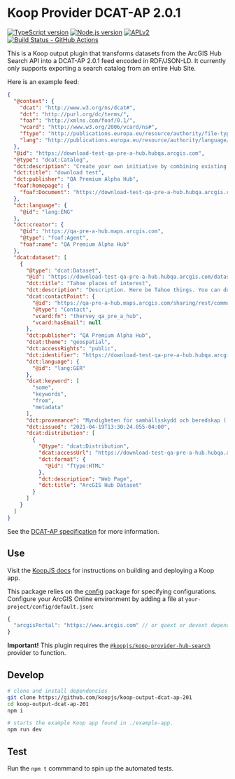 # Koop Provider DCAT-AP 2.0.1

[![TypeScript version][ts-badge]][typescript-4-3]
[![Node.js version][nodejs-badge]][nodejs]
[![APLv2][license-badge]][license]
[![Build Status - GitHub Actions][gha-badge]][gha-ci]

This is a Koop output plugin that transforms datasets from the ArcGIS Hub Search API into a DCAT-AP 2.0.1 feed encoded in RDF/JSON-LD. It currently only supports exporting a search catalog from an entire Hub Site.

Here is an example feed:
```json
{
  "@context": {
    "dcat": "http://www.w3.org/ns/dcat#",
    "dct": "http://purl.org/dc/terms/",
    "foaf": "http://xmlns.com/foaf/0.1/",
    "vcard": "http://www.w3.org/2006/vcard/ns#",
    "ftype": "http://publications.europa.eu/resource/authority/file-type/",
    "lang": "http://publications.europa.eu/resource/authority/language/"
  },
  "@id": "https://download-test-qa-pre-a-hub.hubqa.arcgis.com",
  "@type": "dcat:Catalog",
  "dct:description": "Create your own initiative by combining existing applications with a custom site. Use this initiative to form teams around a problem and invite your community to participate.",
  "dct:title": "download test",
  "dct:publisher": "QA Premium Alpha Hub",
  "foaf:homepage": {
    "foaf:Document": "https://download-test-qa-pre-a-hub.hubqa.arcgis.com/search"
  },
  "dct:language": {
    "@id": "lang:ENG"
  },
  "dct:creator": {
    "@id": "https://qa-pre-a-hub.maps.arcgis.com",
    "@type": "foaf:Agent",
    "foaf:name": "QA Premium Alpha Hub"
  },
  "dcat:dataset": [
    {
      "@type": "dcat:Dataset",
      "@id": "https://download-test-qa-pre-a-hub.hubqa.arcgis.com/datasets/f4bcc1035b7d46cba95e977f4affb6be_0",
      "dct:title": "Tahoe places of interest",
      "dct:description": "Description. Here be Tahoe things. You can do a lot here. Here are some more words. And a few more.",
      "dcat:contactPoint": {
        "@id": "https://qa-pre-a-hub.maps.arcgis.com/sharing/rest/community/users/thervey_qa_pre_a_hub?f=json",
        "@type": "Contact",
        "vcard:fn": "thervey_qa_pre_a_hub",
        "vcard:hasEmail": null
      },
      "dct:publisher": "QA Premium Alpha Hub",
      "dcat:theme": "geospatial",
      "dct:accessRights": "public",
      "dct:identifier": "https://download-test-qa-pre-a-hub.hubqa.arcgis.com/datasets/f4bcc1035b7d46cba95e977f4affb6be_0",
      "dct:language": {
        "@id": "lang:GER"
      },
      "dcat:keyword": [
        "some",
        "keywords",
        "from",
        "metadata"
      ],
      "dct:provenance": "Myndigheten för samhällsskydd och beredskap ( https://www.msb.se/ ); con terra ( https://www.conterra.de/); Esri (https://www.esri.com/en-us/arcgis/products/arcgis-for-inspire)",
      "dct:issued": "2021-04-19T13:30:24.055-04:00",
      "dcat:distribution": [
        {
          "@type": "dcat:Distribution",
          "dcat:accessUrl": "https://download-test-qa-pre-a-hub.hubqa.arcgis.com/datasets/f4bcc1035b7d46cba95e977f4affb6be_0",
          "dct:format": {
            "@id": "ftype:HTML"
          },
          "dct:description": "Web Page",
          "dct:title": "ArcGIS Hub Dataset"
        }
      ]
    }
  ]
}
```

See the [DCAT-AP specification](https://joinup.ec.europa.eu/collection/semantic-interoperability-community-semic/solution/dcat-application-profile-data-portals-europe/release/201-0) for more information.

## Use
Visit the [KoopJS docs](https://github.com/koopjs/koop-output-dcat-ap-201) for instructions on building and deploying a Koop app.

This package relies on the [config](https://www.npmjs.com/package/config) package for specifying configurations. Configure your ArcGIS Online environment by adding a file at `your-project/config/default.json`:
```js
{
  "arcgisPortal": "https://www.arcgis.com" // or qaext or devext depending on which env you want
}
```

**Important!** This plugin requires the [`@koopjs/koop-provider-hub-search`](https://github.com/koopjs/koop-provider-hub-search) provider to function.

## Develop
```sh
# clone and install dependencies
git clone https://github.com/koopjs/koop-output-dcat-ap-201
cd koop-output-dcat-ap-201
npm i

# starts the example Koop app found in ./example-app.
npm run dev
```

## Test
Run the `npm t` commmand to spin up the automated tests.



[ts-badge]: https://img.shields.io/badge/TypeScript-4.3-blue.svg
[nodejs-badge]: https://img.shields.io/badge/Node.js->=%2014.16-blue.svg
[nodejs]: https://nodejs.org/dist/latest-v14.x/docs/api/
[gha-badge]: https://github.com/jsynowiec/node-typescript-boilerplate/actions/workflows/nodejs.yml/badge.svg
[gha-ci]: https://github.com/jsynowiec/node-typescript-boilerplate/actions/workflows/nodejs.yml
[typescript]: https://www.typescriptlang.org/
[typescript-4-3]: https://www.typescriptlang.org/docs/handbook/release-notes/typescript-4-3.html
[license-badge]: https://img.shields.io/badge/license-APLv2-blue.svg
[license]: https://github.com/koopjs/koop-output-dcat-ap-201/blob/main/LICENSE

